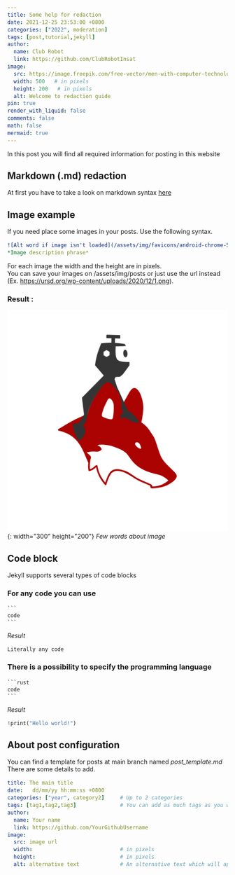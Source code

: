 ```yaml
---
title: Some help for redaction
date: 2021-12-25 23:53:00 +0800
categories: ["2022", moderation]
tags: [post,tutorial,jekyll]
author:
  name: Club Robot
  link: https://github.com/ClubRobotInsat
image:
  src: https://image.freepik.com/free-vector/men-with-computer-technology-documents-strategy_24877-53513.jpg
  width: 500   # in pixels
  height: 200   # in pixels
  alt: Welcome to redaction guide
pin: true
render_with_liquid: false
comments: false
math: false
mermaid: true
---
```

In this post you will find all required information for posting in this website

## Markdown (.md) redaction
At first you have to take a look on markdown syntax [here](https://www.markdownguide.org/basic-syntax/)

## Image example
If you need place some images in your posts. Use the following syntax.

```yaml
![Alt word if image isn't loaded](/assets/img/favicons/android-chrome-512x512.png){: width="200" height="100"}
*Image description phrase*
```
For each image the width and the height are in pixels.
<br>You can save your images on /assets/img/posts or just use the url instead (Ex. https://ursd.org/wp-content/uploads/2020/12/1.png).
### Result :
![Alternative (descriptive) word if image isn't loaded](/assets/img/favicons/android-chrome-512x512.png){: width="300" height="200"}
*Few words about image*

## Code block
Jekyll supports several types of code blocks
### For any code you can use
````
```
code
```
````
*Result*
```
Literally any code
```
### There is a possibility to specify the programming language
````
```rust
code
```
````
*Result*
```rust
!print("Hello world!")
```
## About post configuration

You can find a template for posts at main branch named *post_template.md*
<br>There are some details to add.
```yaml
title: The main title
date:   dd/mm/yy hh:mm:ss +0800
categories: ["year", category2]     # Up to 2 categories
tags: [tag1,tag2,tag3]              # You can add as much tags as you wish (but dont abuse)
author:
  name: Your name
  link: https://github.com/YourGithubUsername
image:
  src: image url
  width:                            # in pixels
  height:                           # in pixels
  alt: alternative text             # An alternative text which will appear if the image isn't loaded
```
